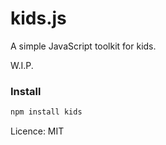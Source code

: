 # kids.js

A simple JavaScript toolkit for kids.

W.I.P.

### Install

```sh
npm install kids
```

Licence: MIT